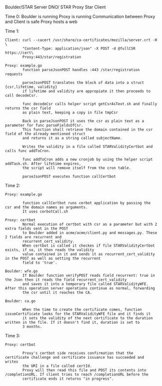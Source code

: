 


Boulder/STAR Server             DNO/ STAR Proxy              Star Client




Time 0:
	Boulder is running
	Proxy is running 
	Communication between Proxy and Client is safe
	Proxy hosts a web

Time 1: 

	Client: curl --cacert /usr/share/ca-certificates/mozilla/server.crt -H \
			"Content-Type: application/json" -X POST -d @fullCSR https://cert\
			Proxy:443/star/registration

	Proxy: example.go
			function parseJsonPOST handles :443 /star/registration requests
			
			parseJsonPOST translates the block of data into a struct {csr,lifetime, validity}
			if lifetime and validity are appropiate it then proceeds to call decodeCsr.

			func decodeCsr calls helper script getCsrAsText.sh and finally returns the csr field 
			as plain text, keeping a copy in file tmpCsr

			Back in parseJsonPOST it uses the csr as plain text as a parameter for func parseFieldsOfCsr.
			This function shall retrieve the domain contained in the csr field of the already mentioned struct 
			and returns it as a string called subjectName.

			Writes the validity in a file called STARValidityCertbot and calls func addToCron.

			func addToCron adds a new cronjob by using the helper script addTask.sh. After lifetime expires,
			the script will remove itself from the cron table.

			parseJsonPOST executes function callCertbot
			
			
Time 2:


	Proxy: example.go

			function callCertbot runs cerbot application by passing the csr and the domain names as arguments.
			It uses cerbotCall.sh

	Proxy: certbot
			Normal execution of certbot with csr as a parameter but with 2 extra fields sent in the POST
			to Boulder added in acme/acme/client.py and messages.py. These 2 fields are recurrent and 
			recurrent_cert_validity.
			When certbot is called it checkes if file STARValidityCertbot exists, if so, it then reads the validity 
			value contained in it and sends it as recurrent_cert_validity in the POST as well as setting the recurrent 
			field to 'true'. 

	Boulder: wfe.go
			If Boulder function verifyPOST reads field recurrent: true in the Json then it reads the field recurrent_cert_validity
			and saves it into a temporary file called STARValidityWFE. After this operation server operations continue as normal, forwarding
			the csr until it reaches the CA.

	Boulder: ca.go

			When the time to create the certificate comes, function issueCertificate looks for the STARValidityWFE file and it finds it
			it sets the validity of the next certificate to the duration written in the file. If it doesn't find it, duration is set to 
			3 months.
			

Time 3:

	Proxy: certbot

			Proxy's certbot side receives confirmation that the certificate challenge and certificate issuance has succeeded and writes 
			the URI in a file called certId.
			Proxy will then read this file and POST its contents into /completionURL. If client tries to reach /completionURL before the
			certificate ends it returns "in progress".






